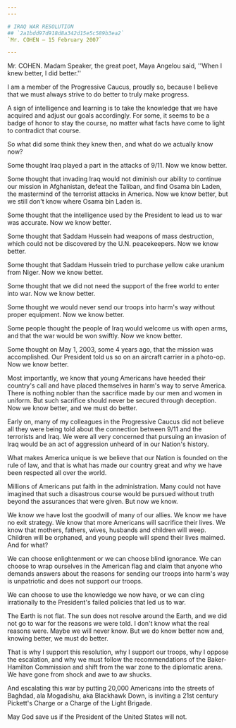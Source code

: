 ```yaml
---
---

# IRAQ WAR RESOLUTION
## `2a1bdd97d918d8a342d15e5c589b3ea2`
`Mr. COHEN — 15 February 2007`

---
```



Mr. COHEN. Madam Speaker, the great poet, Maya Angelou said, ''When I 
knew better, I did better.''

I am a member of the Progressive Caucus, proudly so, because I 
believe that we must always strive to do better to truly make progress.

A sign of intelligence and learning is to take the knowledge that we 
have acquired and adjust our goals accordingly. For some, it seems to 
be a badge of honor to stay the course, no matter what facts have come 
to light to contradict that course.

So what did some think they knew then, and what do we actually know 
now?

Some thought Iraq played a part in the attacks of 9/11. Now we know 
better.

Some thought that invading Iraq would not diminish our ability to 
continue our mission in Afghanistan, defeat the Taliban, and find Osama 
bin Laden, the mastermind of the terrorist attacks in America. Now we 
know better, but we still don't know where Osama bin Laden is.

Some thought that the intelligence used by the President to lead us 
to war was accurate. Now we know better.

Some thought that Saddam Hussein had weapons of mass destruction, 
which could not be discovered by the U.N. peacekeepers. Now we know 
better.

Some thought that Saddam Hussein tried to purchase yellow cake 
uranium from Niger. Now we know better.

Some thought that we did not need the support of the free world to 
enter into war. Now we know better.

Some thought we would never send our troops into harm's way without 
proper equipment. Now we know better.

Some people thought the people of Iraq would welcome us with open 
arms, and that the war would be won swiftly. Now we know better.

Some thought on May 1, 2003, some 4 years ago, that the mission was 
accomplished. Our President told us so on an aircraft carrier in a 
photo-op. Now we know better.

Most importantly, we know that young Americans have heeded their 
country's call and have placed themselves in harm's way to serve 
America. There is nothing nobler than the sacrifice made by our men and 
women in uniform. But such sacrifice should never be secured through 
deception. Now we know better, and we must do better.

Early on, many of my colleagues in the Progressive Caucus did not 
believe all they were being told about the connection between 9/11 and 
the terrorists and Iraq. We were all very concerned that pursuing an 
invasion of Iraq would be an act of aggression unheard of in our 
Nation's history.

What makes America unique is we believe that our Nation is founded on 
the rule of law, and that is what has made our country great and why we 
have been respected all over the world.

Millions of Americans put faith in the administration. Many could not 
have imagined that such a disastrous course would be pursued without 
truth beyond the assurances that were given. But now we know.

We know we have lost the goodwill of many of our allies. We know we 
have no exit strategy. We know that more Americans will sacrifice their 
lives. We know that mothers, fathers, wives, husbands and children will 
weep. Children will be orphaned, and young people will spend their 
lives maimed. And for what?

We can choose enlightenment or we can choose blind ignorance. We can 
choose to wrap ourselves in the American flag and claim that anyone who 
demands answers about the reasons for sending our troops into harm's 
way is unpatriotic and does not support our troops.

We can choose to use the knowledge we now have, or we can cling 
irrationally to the President's failed policies that led us to war.

The Earth is not flat. The sun does not resolve around the Earth, and 
we did not go to war for the reasons we were told. I don't know what 
the real reasons were. Maybe we will never know. But we do know better 
now and, knowing better, we must do better.

That is why I support this resolution, why I support our troops, why 
I oppose the escalation, and why we must follow the recommendations of 
the Baker-Hamilton Commission and shift from the war zone to the 
diplomatic arena. We have gone from shock and awe to aw shucks.



And escalating this war by putting 20,000 Americans into the streets 
of Baghdad, ala Mogadishu, aka Blackhawk Down, is inviting a 21st 
century Pickett's Charge or a Charge of the Light Brigade.

May God save us if the President of the United States will not.